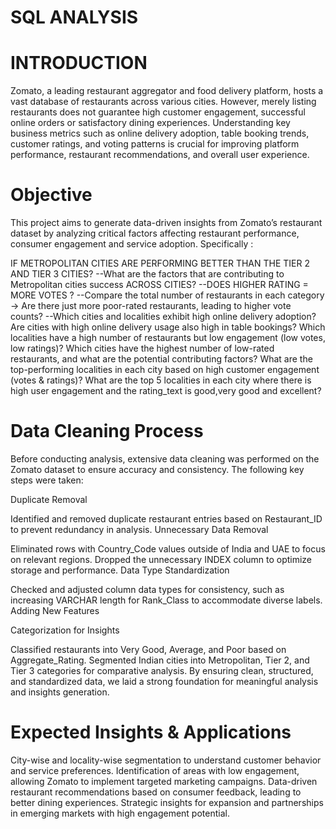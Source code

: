 # SQL ANALYSIS
# INTRODUCTION
Zomato, a leading restaurant aggregator and food delivery platform, hosts a vast database of restaurants across various cities. However, merely listing restaurants does not guarantee high customer engagement, successful online orders or satisfactory dining experiences. Understanding key business metrics such as online delivery adoption, table booking trends, customer ratings, and voting patterns is crucial for improving platform performance, restaurant recommendations, and overall user experience.

# Objective
This project aims to generate data-driven insights from Zomato’s restaurant dataset by analyzing critical factors affecting restaurant performance, consumer engagement and service adoption. Specifically :

IF METROPOLITAN CITIES ARE PERFORMING BETTER THAN THE TIER 2 AND TIER 3 CITIES?
--What are the factors that are contributing to Metropolitan cities success ACROSS CITIES?
--DOES HIGHER RATING = MORE VOTES ?
--Compare the total number of restaurants in each category → Are there just more poor-rated restaurants, leading to higher vote counts?
--Which cities and localities exhibit high online delivery adoption?
Are cities with high online delivery usage also high in table bookings?
Which localities have a high number of restaurants but low engagement (low votes, low ratings)?
Which cities have the highest number of low-rated restaurants, and what are the potential contributing factors?
What are the top-performing localities in each city based on high customer engagement (votes & ratings)?
What are the top 5 localities in each city where there is high user engagement and the rating_text is good,very good and excellent?

# Data Cleaning Process
Before conducting analysis, extensive data cleaning was performed on the Zomato dataset to ensure accuracy and consistency. The following key steps were taken:

Duplicate Removal

Identified and removed duplicate restaurant entries based on Restaurant_ID to prevent redundancy in analysis.
Unnecessary Data Removal

Eliminated rows with Country_Code values outside of India and UAE to focus on relevant regions.
Dropped the unnecessary INDEX column to optimize storage and performance.
Data Type Standardization

Checked and adjusted column data types for consistency, such as increasing VARCHAR length for Rank_Class to accommodate diverse labels.
Adding New Features


Categorization for Insights

Classified restaurants into Very Good, Average, and Poor based on Aggregate_Rating.
Segmented Indian cities into Metropolitan, Tier 2, and Tier 3 categories for comparative analysis.
By ensuring clean, structured, and standardized data, we laid a strong foundation for meaningful analysis and insights generation.

# Expected Insights & Applications
City-wise and locality-wise segmentation to understand customer behavior and service preferences.
Identification of areas with low engagement, allowing Zomato to implement targeted marketing campaigns.
Data-driven restaurant recommendations based on consumer feedback, leading to better dining experiences.
Strategic insights for expansion and partnerships in emerging markets with high engagement potential.

